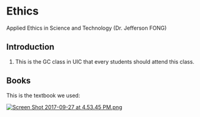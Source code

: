 # Ethics
Applied Ethics in Science and Technology (Dr. Jefferson FONG)
## Introduction
1. This is the GC class in UIC that every students should attend this class.
## Books
This is the textbook we used:

[![Screen Shot 2017-09-27 at 4.53.45 PM.png](https://i.loli.net/2017/09/27/59cb67316e09e.png)](https://i.loli.net/2017/09/27/59cb67316e09e.png)
